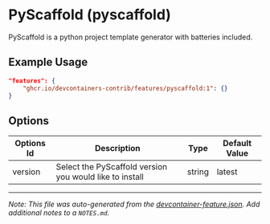 
# PyScaffold (pyscaffold)

PyScaffold is a python project template generator with batteries included.

## Example Usage

```json
"features": {
    "ghcr.io/devcontainers-contrib/features/pyscaffold:1": {}
}
```

## Options

| Options Id | Description | Type | Default Value |
|-----|-----|-----|-----|
| version | Select the PyScaffold version you would like to install | string | latest |



---

_Note: This file was auto-generated from the [devcontainer-feature.json](https://github.com/devcontainers-contrib/features/blob/main/src/pyscaffold/devcontainer-feature.json).  Add additional notes to a `NOTES.md`._
